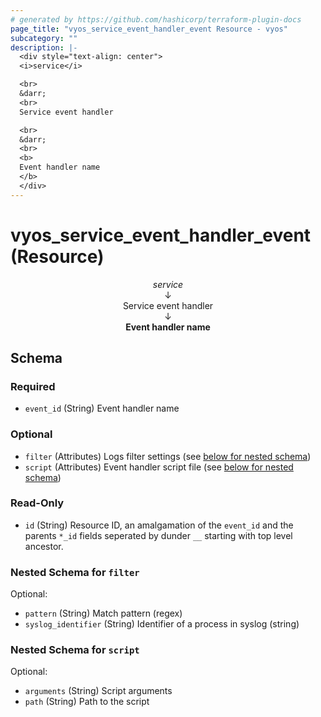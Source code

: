 ```yaml
---
# generated by https://github.com/hashicorp/terraform-plugin-docs
page_title: "vyos_service_event_handler_event Resource - vyos"
subcategory: ""
description: |-
  <div style="text-align: center">
  <i>service</i>

  <br>
  &darr;
  <br>
  Service event handler

  <br>
  &darr;
  <br>
  <b>
  Event handler name
  </b>
  </div>
---
```


# vyos_service_event_handler_event (Resource)

<div style="text-align: center">
<i>service</i>

<br>
&darr;
<br>
Service event handler

<br>
&darr;
<br>
<b>
Event handler name
</b>
</div>



<!-- schema generated by tfplugindocs -->
## Schema

### Required

- `event_id` (String) Event handler name

### Optional

- `filter` (Attributes) Logs filter settings (see [below for nested schema](#nestedatt--filter))
- `script` (Attributes) Event handler script file (see [below for nested schema](#nestedatt--script))

### Read-Only

- `id` (String) Resource ID, an amalgamation of the `event_id` and the parents `*_id` fields seperated by dunder `__` starting with top level ancestor.

<a id="nestedatt--filter"></a>
### Nested Schema for `filter`

Optional:

- `pattern` (String) Match pattern (regex)
- `syslog_identifier` (String) Identifier of a process in syslog (string)


<a id="nestedatt--script"></a>
### Nested Schema for `script`

Optional:

- `arguments` (String) Script arguments
- `path` (String) Path to the script
